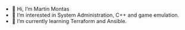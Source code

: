 - 👋 Hi, I’m Martin Montas
- 👀 I’m interested in System Administration, C++ and game emulation.
- 🌱 I’m currently learning Terraform and Ansible.

<!---
MU330-coder/MU330-coder is a ✨ special ✨ repository because its `README.md` (this file) appears on your GitHub profile.
You can click the Preview link to take a look at your changes.
--->
